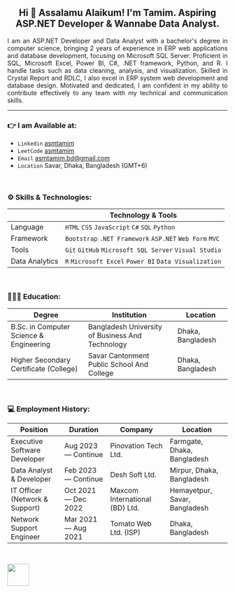 <h2 align="center">Hi 👋 Assalamu Alaikum! I'm Tamim. Aspiring ASP.NET Developer & Wannabe Data Analyst. </h2>

<p align="justify">
I am an ASP.NET Developer and Data Analyst with a bachelor's degree in computer science, bringing 2 years of experience in ERP web applications and database development, focusing on Microsoft SQL Server. Proficient in SQL, Microsoft Excel, Power BI, C#, .NET framework, Python, and R. I handle tasks such as data cleaning, analysis, and visualization. Skilled in Crystal Report and RDLC, I also excel in ERP system web development and database design. Motivated and dedicated, I am confident in my ability to contribute effectively to any team with my technical and communication skills.
</p>

<hr>

### 👉 I am Available at:

- `Linkedin` <a href="https://linkedin.com/in/asmtamim">asmtamim</a>
- `LeetCode` <a href="https://leetcode.com/asmtamim">asmtamim</a>
- `Email` <a href="mailto:asmtamim.bd@gmail.com">asmtamim.bd@gmail.com</a>
- `Location` Savar, Dhaka, Bangladesh (GMT+6)

<br>


### ⚙️ Skills & Technologies:

|                 | Technology & Tools                                       |
| --------------- | -------------------------------------------------------- | 
| Language        | `HTML` `CSS` `JavaScript` `C#` `SQL` `Python`            | 
| Framework       | `Bootstrap` `.NET Framework` `ASP.NET` `Web Form` `MVC`  | 
| Tools           | `Git` `GitHub` `Microsoft SQL Server` `Visual Studio`    | 
| Data Analytics  | `R` `Microsoft Excel` `Power BI` `Data Visualization`    | 

<br>


### 👨🏻‍🎓 Education:

| Degree                                      | Institution                                         | Location             |
| ------------------------------------------- | --------------------------------------------------- | -------------------- |
| B.Sc. in Computer Science & Engineering     | Bangladesh University of Business And Technology    | Dhaka, Bangladesh    |
| Higher Secondary Certificate (College)      | Savar Cantonment Public School And College          | Dhaka, Bangladesh    |

<br>


### 💻 Employment History:

| Position                        | Duration               | Company                          | Location                       |
| ------------------------------- | ---------------------- | -------------------------------- | ------------------------------ |
| Executive Software Developer    | Aug 2023 — Continue    | Pinovation Tech Ltd.             | Farmgate, Dhaka, Bangladesh    |
| Data Analyst & Developer        | Feb 2023 — Continue    | Desh Soft Ltd.                   | Mirpur, Dhaka, Bangladesh      |
| IT Officer (Network & Support)  | Oct 2021 — Dec 2022    | Maxcom International (BD) Ltd.   | Hemayetpur, Savar, Bangladesh  |
| Network Support Engineer        | Mar 2021 — Aug 2021    | Tomato Web Ltd. (ISP)            | Dhaka, Bangladesh              |

<br>


<a href="https://www.codechef.com/users/asmtamim" target="_blank"><img align="center" src="https://cdn.codechef.com/images/cc-logo.svg" height="50" /></a> 

